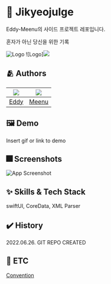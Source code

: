 # :iphone: Jikyeojulge
Eddy-Meenu의 사이드 프로젝트 레포입니다.

혼자가 아닌 당신을 위한 기록

![Logo](https://dummyimage.com/1000x300/000/fff.png)
![Logo]<img src= "./LogoImage.png">

## :people_hugging: Authors

|<img src="https://github.com/JUNY0110.png">|<img src="https://github.com/taek0622.png">|
|:-:|:-:|
|[Eddy](https://www.github.com/JUNY0110)|[Meenu](https://github.com/taek0622)|


## :framed_picture: Demo

Insert gif or link to demo


## :fireworks: Screenshots

![App Screenshot](https://dummyimage.com/250x500/000/fff.png)

## :sparkles: Skills & Tech Stack
swiftUI, CoreData, XML Parser


## ✔️ History
2022.06.26. GIT REPO CREATED

## 🧩 ETC

[Convention](./Convention.md)
